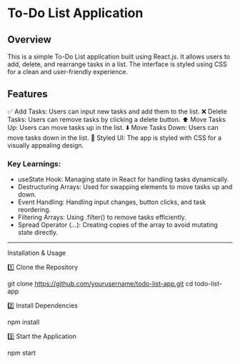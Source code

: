 <h1>To-Do List Application</h1>

<h2>Overview </h2>

This is a simple To-Do List application built using React.js. It allows users to add, delete, and rearrange tasks in a list. The interface is styled using CSS for a clean and user-friendly experience.

<h2> Features </h2>

✅ Add Tasks: Users can input new tasks and add them to the list.
❌ Delete Tasks: Users can remove tasks by clicking a delete button.
⬆️ Move Tasks Up: Users can move tasks up in the list.
⬇️ Move Tasks Down: Users can move tasks down in the list.
🎨 Styled UI: The app is styled with CSS for a visually appealing design.

<h3>Key Learnings: </h3>

- useState Hook: Managing state in React for handling tasks dynamically.
- Destructuring Arrays: Used for swapping elements to move tasks up and down.
- Event Handling: Handling input changes, button clicks, and task reordering.
- Filtering Arrays: Using .filter() to remove tasks efficiently.
- Spread Operator (...): Creating copies of the array to avoid mutating state directly.
---

Installation & Usage

1️⃣ Clone the Repository

git clone https://github.com/yourusername/todo-list-app.git
cd todo-list-app

2️⃣ Install Dependencies

npm install

3️⃣ Start the Application

npm start
